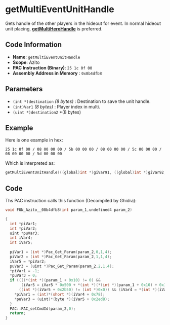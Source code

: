 # getMultiEventUnitHandle

Gets handle of the other players in the hideout for event. In normal hideout unit placing, **[getMultiHeroHandle](./getmultiherohandle.md)** is preferred.

## Code Information

- **Name**: `getMultiEventUnitHandle`
- **Scope**: Azito
- **PAC Instruction (Binary)**: `25 1c 0f 00`
- **Assembly Address in Memory** : `0x8b4dfb8`

## Parameters

- `(int *)destination` *(8 bytes)* : Destination to save the unit handle.
- `(int)Var1` *(8 bytes)* : Player index in multi.
- `(uint *)destination2` *(8 bytes)

## Example

Here is one example in hex:

```25 1c 0f 00 / 08 00 00 00 / 5b 00 00 00 / 08 00 00 00 / 5c 00 00 00 / 08 00 00 00 / 5d 00 00 00```

Which is interpreted as:

```c
getMultiEventUnitHandle(((global)int *)giVar91, ((global)int *)giVar92, ((global)int *)giVar93)
```

## Code

Ths PAC instruction calls this function (Decompiled by Ghidra):

```c
void FUN_Azito__08b4dfb8(int param_1,undefined4 param_2)

{
  int *piVar1;
  int *piVar2;
  uint *puVar3;
  int iVar4;
  int iVar5;
  
  piVar1 = (int *)Pac_Get_Param(param_2,0,1,4);
  piVar2 = (int *)Pac_Get_Param(param_2,1,1,4);
  iVar5 = *piVar2;
  puVar3 = (uint *)Pac_Get_Param(param_2,2,1,4);
  *piVar1 = -1;
  *puVar3 = 0;
  if ((((*(int *)(param_1 + 0x10) != 0) &&
       (iVar5 = iVar5 * 0x500 + *(int *)(*(int *)(param_1 + 0x10) + 0x1c4), iVar5 != -0x2b40)) &&
      ((int *)(iVar5 + 0x2b50) != (int *)0x0)) && (iVar4 = *(int *)(iVar5 + 0x2b50), iVar4 != 0)) {
    *piVar1 = (int)*(short *)(iVar4 + 0x78);
    *puVar3 = (uint)*(byte *)(iVar5 + 0x2ed8);
  }
  PAC::PAC_setCmdId(param_2,0);
  return;
}
```

